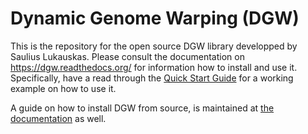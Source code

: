 Dynamic Genome Warping (DGW)
===============

This is the repository for the open source DGW library developped by Saulius Lukauskas.
Please consult the documentation on https://dgw.readthedocs.org/ for information how to install and use it.
Specifically, have a read through the [Quick Start Guide](https://dgw.readthedocs.org/en/latest/#quickstart) for a
working example on how to use it.

A guide on how to install DGW from source, is maintained at [the documentation](https://dgw.readthedocs.org/en/latest/#installation-from-source) as well.

